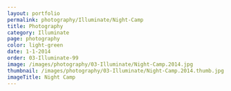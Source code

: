 ```yaml
---
layout: portfolio
permalink: photography/Illuminate/Night-Camp
title: Photography
category: Illuminate
page: photography
color: light-green
date: 1-1-2014
order: 03-Illuminate-99
image: /images/photography/03-Illuminate/Night-Camp.2014.jpg
thumbnail: /images/photography/03-Illuminate/Night-Camp.2014.thumb.jpg
imageTitle: Night Camp
---
```

